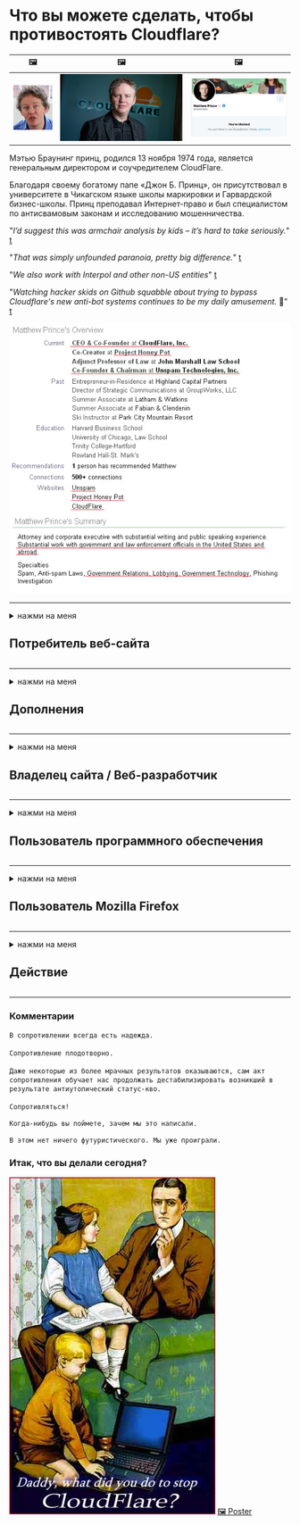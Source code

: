 # Что вы можете сделать, чтобы противостоять Cloudflare?

| 🖼 | 🖼 | 🖼 |
| --- | --- | --- |
| ![](../image/matthew_prince_teen.jpg) | ![](../image/matthew_prince.jpg) | ![](../image/blockedbymatthewprince.jpg) |


Мэтью Браунинг принц, родился 13 ноября 1974 года, является генеральным директором и соучредителем CloudFlare.

Благодаря своему богатому папе «Джон Б. Принц», он присутствовал в университете в Чикагском языке школы маркировки и Гарвардской бизнес-школы.
Принц преподавал Интернет-право и был специалистом по антисвамовым законам и исследованию мошенничества.


"*I’d suggest this was armchair analysis by kids – it’s hard to take seriously.*" [t](https://www.theguardian.com/technology/2015/nov/19/cloudflare-accused-by-anonymous-helping-isis)

"*That was simply unfounded paranoia, pretty big difference.*"  [t](https://twitter.com/xxdesmus/status/992757936123359233)

"*We also work with Interpol and other non-US entities*" [t](https://twitter.com/eastdakota/status/1203028504184360960)

"*Watching hacker skids on Github squabble about trying to bypass Cloudflare's new anti-bot systems continues to be my daily amusement.* 🍿" [t](https://twitter.com/eastdakota/status/1273277839102656515)


![](../image/whoismp.jpg)

---


<details>
<summary>нажми на меня

## Потребитель веб-сайта
</summary>


- Если понравившийся вам веб-сайт использует Cloudflare, скажите им, чтобы они не использовали Cloudflare.
  - Нытьё в социальных сетях, таких как Facebook, Reddit, Twitter или Mastodon, не имеет значения. [Действия громче хештегов.](https://twitter.com/phyzonloop/status/1274132092490862594)
  - Попробуйте связаться с владельцем сайта, если хотите принести пользу.

[Cloudflare сказал](https://github.com/Eloston/ungoogled-chromium/issues/783):
```
Мы рекомендуем вам обратиться к администраторам конкретных служб или сайтов, с которыми у вас возникнут проблемы, и поделиться своим опытом.
```

[Если вы не попросите об этом, владелец сайта никогда не узнает об этой проблеме.](../PEOPLE.md)

![](../image/liberapay.jpg)

[Удачный пример](https://counterpartytalk.org/t/turn-off-cloudflare-on-counterparty-co-plz/164/5).<br>
У тебя проблема? [Повысьте голос сейчас.](https://github.com/maraoz/maraoz.github.io/issues/1) Пример ниже.

```
Вы просто помогаете корпоративной цензуре и массовой слежке.
http://crimeflare.eu.org
```

```
Ваша веб-страница находится в частном огороженном саду CloudFlare, нарушающем конфиденциальность.
http://crimeflare.eu.org
```

- Найдите время, чтобы прочитать политику конфиденциальности веб-сайта.
  - если веб-сайт находится за Cloudflare или веб-сайт использует службы, подключенные к Cloudflare.

Он должен объяснить, что такое Cloudflare, и попросить разрешения поделиться вашими данными с Cloudflare. Невыполнение этого требования приведет к нарушению доверия, и данного веб-сайта следует избегать.

[Пример приемлемой политики конфиденциальности здесь](https://archive.is/bDlTz) ("Subprocessors" > "Entity Name")

```
Я прочитал вашу политику конфиденциальности и не могу найти слово Cloudflare.
Я отказываюсь делиться с вами данными, если вы продолжите передавать мои данные в Cloudflare.
http://crimeflare.eu.org
```

Это пример политики конфиденциальности, в которой нет слова Cloudflare.
[Liberland Jobs](https://archive.is/daKIr) [privacy policy](https://docsend.com/view/feiwyte):

![](../image/cfwontobey.jpg)

Cloudflare имеют собственную политику конфиденциальности.
[Cloudflare любит доксинг людей.](https://www.reddit.com/r/GamerGhazi/comments/2s64fe/be_wary_reporting_to_cloudflare/)

Вот хороший пример формы регистрации на сайте.
AFAIK, нулевой веб-сайт делает это. Вы им доверяете?

```
Нажимая «Зарегистрироваться в XYZ», вы соглашаетесь с нашими условиями обслуживания и заявлением о конфиденциальности.
Вы также соглашаетесь поделиться своими данными с Cloudflare, а также соглашаетесь с заявлением о конфиденциальности Cloudflare.
Если Cloudflare утекает вашу информацию или не позволяет вам подключиться к нашим серверам, это не наша вина. [*]

[ Подписаться ] [ я не согласен ]
```
[*] [PEOPLE.md](../PEOPLE.md)


- Старайтесь не пользоваться их услугами. Помните, что за вами наблюдает Cloudflare.
  - ["I'm in your TLS, sniffin' your passworz"](../image/iminurtls.jpg)

- Найдите другой сайт. В Интернете есть альтернативы и возможности!

- Убедите своих друзей использовать Tor ежедневно.
  - Анонимность должна быть стандартом открытого Интернета!
  - [Обратите внимание, что проект Tor не любит этот проект.](../HISTORY.md)

</details>

------

<details>
<summary>нажми на меня

## Дополнения
</summary>

- Если ваш браузер Firefox, Tor Browser или Ungoogled Chromium, используйте одно из этих надстроек ниже.
  - Если вы хотите добавить другое новое дополнение, сначала спросите об этом.


| Имя | Разработчик | Поддерживать | Может блокировать | Может уведомить | Chrome |
| -------- | -------- | -------- | -------- | -------- | -------- |
| [Bloku Cloudflaron MITM-Atakon](../subfiles/addon/bcma.md) | #Addon | [ ? ](http://crimeflare.eu.org/) | **да**     | **да**     |  **да** |
| [Ĉu ligoj estas vundeblaj al MITM-atako?](../subfiles/addon/ismm.md) | #Addon | [ ? ](http://crimeflare.eu.org/) | Нет     | **да**     |  **да** |
| [Ĉu ĉi tiuj ligoj blokos Tor-uzanton?](../subfiles/addon/isat.md) | #Addon | [ ? ](http://crimeflare.eu.org/) | Нет     | **да**     |  **да** |
| [Block Cloudflare MITM Attack](https://trac.torproject.org/projects/tor/attachment/ticket/24351/block_cloudflare_mitm_attack-1.0.14.1-an%2Bfx.xpi)<br>[**DELETED BY TOR PROJECT**](../HISTORY.md) | nullius | [ ? ](../tool/block_cloudflare_mitm_fx), [Link](http://crimeflare.eu.org/) | **да**     | **да**     |  Нет |
| [TPRB](http://sw.nnpaefp7pkadbxxkhz2agtbv2a4g5sgo2fbmv3i7czaua354334uqqad.onion/) | Sw | [ ? ](http://sw.nnpaefp7pkadbxxkhz2agtbv2a4g5sgo2fbmv3i7czaua354334uqqad.onion/) | **да**     | **да**     |  Нет |
| [Detect Cloudflare](https://addons.mozilla.org/en-US/firefox/addon/detect-cloudflare/) | Frank Otto | [ ? ](https://github.com/traktofon/cf-detect) | Нет     | **да**     |  Нет |
| [True Sight](https://addons.mozilla.org/en-US/firefox/addon/detect-cloudflare-plus/) | claustromaniac | [ ? ](https://github.com/claustromaniac/detect-cloudflare-plus) | Нет     | **да**     |  Нет |
| [Which Cloudflare datacenter am I visiting?](https://addons.mozilla.org/en-US/firefox/addon/cf-pop/) | 依云 | [ ? ](https://github.com/lilydjwg/cf-pop) | Нет     | **да**     |  Нет |
| [My Privacy DNS - Link Details](https://mypdns.org/infrastructure/mypdns-reporter/-/blob/master/client/addon.md#mypdns-link-details) | My Privacy DNS | [ ? ](https://mypdns.org/MypDNS/support/-/issues) | Ingen     | **Ja**     |  Ingen |


- «Decentraleyes» может прекратить подключение к «CDNJS (Cloudflare)».
  - Он предотвращает попадание большого количества запросов в сеть и обслуживает локальные файлы, чтобы сайты не взломали.
  - Разработчик ответил: "[very concerning indeed](https://github.com/Synzvato/decentraleyes/issues/236#issuecomment-352049501)", "[widespread usage severely centralizes the web](https://github.com/Synzvato/decentraleyes/issues/251#issuecomment-366752049)"

- [Вы также можете удалить сертификат Cloudflare из центра сертификации (ЦС) или не доверять ему.](https://www.ssl.com/how-to/remove-root-certificate-firefox/)

</details>

------

<details>
<summary>нажми на меня

## Владелец сайта / Веб-разработчик
</summary>


![](../image/word_cloudflarefree.jpg)

- Не используйте решение Cloudflare, точка.
  - Вы можете сделать лучше, не так ли? [Вот как удалить подписки, планы, домены или учетные записи Cloudflare.](https://support.cloudflare.com/hc/en-us/articles/200167776-Removing-subscriptions-plans-domains-or-accounts)

| 🖼 | 🖼 |
| --- | --- |
| ![](../image/htmlalertcloudflare.jpg) | ![](../image/htmlalertcloudflare2.jpg) |

- Хотите больше клиентов? Ты знаешь что делать. Подсказка - «над линией».
  - [Здравствуйте, вы написали «Мы серьезно относимся к вашей конфиденциальности», но я получил «Ошибка 403 Запрещен анонимный прокси-сервер не разрешен».](https://it.slashdot.org/story/19/02/19/0033255/stop-saying-we-take-your-privacy-and-security-seriously) Почему вы блокируете Tor или VPN? И почему вы блокируете временную почту?

![](../image/anonexist.jpg)

- Использование Cloudflare увеличит вероятность сбоя. Посетители не могут получить доступ к вашему сайту, если ваш сервер не работает или Cloudflare не работает.
  - [Вы действительно думали, что Cloudflare никогда не выйдет из строя?](https://www.ibtimes.com/cloudflare-down-not-working-sites-producing-504-gateway-timeout-errors-2618008) [Another](https://twitter.com/Jedduff/status/1097875615997399040) [sample](https://twitter.com/search?f=tweets&vertical=default&q=Cloudflare%20is%20having%20problems). [Need more](../PEOPLE.md)?

![](../image/cloudflareinternalerror.jpg)

- Использование Cloudflare для прокси-сервера вашей «службы API», «сервера обновления программного обеспечения» или «RSS-канала» нанесет вред вашему клиенту. Вам позвонил клиент и сказал: «Я больше не могу использовать ваш API», и вы понятия не имеете, что происходит. Cloudflare может молча заблокировать вашего клиента. Как ты думаешь, это нормально?
  - Существует множество клиентов для чтения RSS и онлайн-сервисов для чтения RSS. Почему вы публикуете RSS-канал, если не разрешаете людям подписываться?

![](../image/rssfeedovercf.jpg)

- Вам нужен сертификат HTTPS? Воспользуйтесь «Let's Encrypt» или просто купите его в компании CA.

- Вам нужен DNS-сервер? Не можете настроить свой собственный сервер? Как насчет них: [Hurricane Electric Free DNS](https://dns.he.net/), [Dyn.com](https://dyn.com/dns/), [1984 Hosting](https://www.1984hosting.com/), [Afraid.Org (Администратор удаляет вашу учетную запись, если вы используете TOR)](https://freedns.afraid.org/)
  - [Alternativoj al DNS](../subfiles/alternative/domaindns.md)

- Ищете услуги хостинга? Только бесплатно? Как насчет них: [Onion Service](http://vww6ybal4bd7szmgncyruucpgfkqahzddi37ktceo3ah7ngmcopnpyyd.onion/en/security/network-security/tor/onionservices-best-practices), [Free Web Hosting Area](https://freewha.com/), [Autistici/Inventati Web Site Hosting](https://www.autinv5q6en4gpf4.onion/services/website), [Github Pages](https://pages.github.com/), [Surge](https://surge.sh/)
  - [Альтернативы Cloudflare](../subfiles/alternative/cloudflare.md)

- Вы используете cloudflare-ipfs.com? [Вы знаете, что Cloudflare IPFS - это плохо?](../PEOPLE.md)

- Установите брандмауэр веб-приложений, такой как OWASP и Fail2Ban, на свой сервер и настройте его должным образом.
  - Блокировка Tor - не решение. Не наказывайте всех только за маленьких плохих пользователей.

- Перенаправьте или заблокируйте доступ пользователей Cloudflare Warp к вашему сайту. И укажите причину, если можете.

> Список IP: "[Текущие диапазоны IP-адресов Cloudflare](cloudflare_inc/)"

> A: Просто заблокируйте их

```
server {
...
deny 173.245.48.0/20;
deny 103.21.244.0/22;
deny 103.22.200.0/22;
deny 103.31.4.0/22;
deny 141.101.64.0/18;
deny 108.162.192.0/18;
deny 190.93.240.0/20;
deny 188.114.96.0/20;
deny 197.234.240.0/22;
deny 198.41.128.0/17;
deny 162.158.0.0/15;
deny 104.16.0.0/12;
deny 172.64.0.0/13;
deny 131.0.72.0/22;
deny 2400:cb00::/32;
deny 2606:4700::/32;
deny 2803:f800::/32;
deny 2405:b500::/32;
deny 2405:8100::/32;
deny 2a06:98c0::/29;
deny 2c0f:f248::/32;
...
}
```

> B: Перенаправить на страницу с предупреждением

```
http {
...
geo $iscf {
default 0;
173.245.48.0/20 1;
103.21.244.0/22 1;
103.22.200.0/22 1;
103.31.4.0/22 1;
141.101.64.0/18 1;
108.162.192.0/18 1;
190.93.240.0/20 1;
188.114.96.0/20 1;
197.234.240.0/22 1;
198.41.128.0/17 1;
162.158.0.0/15 1;
104.16.0.0/12 1;
172.64.0.0/13 1;
131.0.72.0/22 1;
2400:cb00::/32 1;
2606:4700::/32 1;
2803:f800::/32 1;
2405:b500::/32 1;
2405:8100::/32 1;
2a06:98c0::/29 1;
2c0f:f248::/32 1;
}
...
}

server {
...
if ($iscf) {rewrite ^ https://example.com/cfwsorry.php;}
...
}

<?php
header('HTTP/1.1 406 Not Acceptable');
echo <<<CLOUDFLARED
Thank you for visiting ourwebsite.com!<br />
We are sorry, but we can't serve you because your connection is being intercepted by Cloudflare.<br />
Please read http://crimeflare.eu.org for more information.<br />
CLOUDFLARED;
die();
```

- Настройте Tor Onion Service или I2P insite, если вы верите в свободу и приветствуете анонимных пользователей.

- Спросите совета у других операторов двойных веб-сайтов Clearnet / Tor и заведите анонимных друзей!

</details>

------

<details>
<summary>нажми на меня

## Пользователь программного обеспечения
</summary>


- Discord использует CloudFlare. Альтернативы? Мы рекомендуем [**Briar** (Android)](https://f-droid.org/en/packages/org.briarproject.briar.android/), [Ricochet (PC)](https://ricochet.im/), [Tox + Tor (Android/PC)](https://tox.chat/download.html)
  - Briar включает в себя демон Tor, поэтому вам не нужно устанавливать Orbot.
  - Разработчики Qwtch, Open Privacy, без предупреждения удалили проект stop_cloudflare из своей службы git.

- Если вы используете Debian GNU / Linux или любую производную версию, подпишитесь: [bug #831835](https://bugs.debian.org/cgi-bin/bugreport.cgi?bug=831835). И, если можете, помогите проверить патч и помогите сопровождающему прийти к правильному выводу о том, следует ли его принимать.

- Всегда рекомендую эти браузеры.

| Имя | Разработчик | Поддерживать | Комментарий |
| -------- | -------- | -------- | -------- |
| [Ungoogled-Chromium](https://ungoogled-software.github.io/ungoogled-chromium-binaries/) | Eloston | [ ? ](https://github.com/Eloston/ungoogled-chromium) | PC (Win, Mac, Linux)  _!Tor_ |
| [Bromite](https://www.bromite.org/fdroid) | Bromite | [ ? ](https://github.com/bromite/bromite/issues) | Android  _!Tor_ |
| [Tor Browser](https://www.torproject.org/download/) | Tor Project | [ ? ](https://support.torproject.org/) | PC (Win, Mac, Linux)  _Tor_|
| [Tor Browser Android](https://www.torproject.org/download/) | Tor Project | [ ? ](https://support.torproject.org/) | Android  _Tor_|
| [Onion Browser](https://itunes.apple.com/us/app/onion-browser/id519296448?mt=8) | Mike Tigas | [ ? ](https://github.com/OnionBrowser/OnionBrowser/issues) | Apple iOS  _Tor_|
| [GNU/Icecat](https://www.gnu.org/software/gnuzilla/) | GNU | [ ? ](https://www.gnu.org/software/gnuzilla/) | PC (Linux) |
| [IceCatMobile](https://f-droid.org/en/packages/org.gnu.icecat/) | GNU | [ ? ](https://lists.gnu.org/mailman/listinfo/bug-gnuzilla) | Android |
| [Iridium Browser](https://iridiumbrowser.de/about/) | Iridium | [ ? ](https://github.com/iridium-browser/iridium-browser/) | PC (Win, Mac, Linux, OpenBSD) |


Конфиденциальность другого программного обеспечения несовершенна. Это не означает, что браузер Tor «идеален».
В Интернете и технологиях нет 100% безопасности или 100% конфиденциальности.

- Не хотите использовать Tor? Вы можете использовать любой браузер с демоном Tor.
  - [Обратите внимание, что проекту Tor это не нравится.](https://support.torproject.org/tbb/tbb-9/) Используйте Tor Browser, если можете.
- [Как использовать Chromium с Tor](../subfiles/chromium_tor.md)


Давайте поговорим о конфиденциальности другого программного обеспечения.

- [Если вам действительно нужно использовать Firefox, выберите «Firefox ESR».](https://www.mozilla.org/en-US/firefox/organizations/)
  - [Firefox - сторожевой таймер шпионского ПО](https://spyware.neocities.org/articles/firefox.html)
  - [Firefox отвергает свободу слова и запрещает свободу слова](https://web.archive.org/web/20200423010026/https://reclaimthenet.org/firefox-rejects-free-speech-bans-free-speech-commenting-plugin-dissenter-from-its-extensions-gallery/)
  - ["100+ голосов против. Кажется, что просить компанию, производящую программное обеспечение, придерживаться ... программного обеспечения в наши дни слишком много."](https://old.reddit.com/r/firefox/comments/gutdiw/weve_got_work_to_do_the_mozilla_blog/fslbbb6/)
  - [Почему Firefox показывает мне рекламные ссылки в строке URL?](https://www.reddit.com/r/firefox/comments/jybx2w/uh_why_is_firefox_showing_me_sponsored_links_in/)
  - [Mozilla - воплощение дьявола](https://digdeeper.neocities.org/ghost/mozilla.html)

- [Помните, Mozilla использует сервис Cloudflare.](https://www.robtex.com/dns-lookup/www.mozilla.org) [Они также используют службу DNS Cloudflare в своем продукте.](https://www.theregister.co.uk/2018/03/21/mozilla_testing_dns_encryption/)

- [Mozilla официально отклонила этот билет.](https://bugzilla.mozilla.org/show_bug.cgi?id=1426618)

- [Firefox Focus - это шутка.](https://github.com/mozilla-mobile/focus-android/issues/1743) [Обещали отключить телеметрию, но изменили.](https://github.com/mozilla-mobile/focus-android/issues/4210)

- [Разработчик PaleMoon / Basilisk любит Cloudflare.](https://github.com/mozilla-mobile/focus-android/issues/1743#issuecomment-345993097)
  - [Сервер архивации Pale Moon взламывает и распространяет вредоносное ПО в течение 18 месяцев](https://www.reddit.com/r/privacytoolsIO/comments/cc808y/pale_moons_archive_server_hacked_and_spread/)
  - Он также ненавидит пользователей Tor - "[Пусть он будет враждебно настроен по отношению к Tor. Я думаю, что большинство сайтов должны враждебно относиться к Tor, учитывая его чрезвычайно высокий фактор злоупотребления.](https://github.com/yacy/yacy_search_server/issues/314#issuecomment-565932097)"

- [У Waterfox серьезная проблема с "домашним телефоном"](https://spyware.neocities.org/articles/waterfox.html)

- [Google Chrome - это шпионское ПО.](https://www.gnu.org/proprietary/malware-google.en.html)
  - [Google профилирует вашу деятельность.](https://spyware.neocities.org/articles/chrome.html)

- [SRWare Iron делает слишком много телефонов домашним подключением.](https://spyware.neocities.org/articles/iron.html) Он также подключается к доменам Google.

- [Brave Browser внесет трекеры Facebook / Twitter в белый список.](https://www.bleepingcomputer.com/news/security/facebook-twitter-trackers-whitelisted-by-brave-browser/)
  - [Вот еще вопросы.](https://spyware.neocities.org/articles/brave.html)
  - [идентификатор партнера binance](https://twitter.com/cryptonator1337/status/1269594587716374528)

- [Microsoft Edge позволяет Facebook запускать Flash-код за спиной пользователей.](https://www.zdnet.com/article/microsoft-edge-lets-facebook-run-flash-code-behind-users-backs/)

- [Вивальди не уважает вашу конфиденциальность.](https://spyware.neocities.org/articles/vivaldi.html)

- [Уровень шпионского ПО Opera: чрезвычайно высокий](https://spyware.neocities.org/articles/opera.html)

- Apple iOS: [Вам вообще не следует использовать iOS, в основном потому, что это вредоносное ПО.](https://www.gnu.org/proprietary/malware-apple.html)

Поэтому мы рекомендуем только приведенную выше таблицу. Ничего больше.

</details>

------

<details>
<summary>нажми на меня

## Пользователь Mozilla Firefox
</summary>


- «Firefox Nightly» будет отправлять информацию уровня отладки на серверы Mozilla без метода отказа.
  - [Серверы Mozilla уступают Cloudflare](https://www.digwebinterface.com/?hostnames=www.mozilla.org%0D%0Amozilla.cloudflare-dns.com&type=&ns=resolver&useresolver=8.8.4.4&nameservers=)

- Можно запретить Firefox подключаться к серверам Mozilla.
  - [Руководство по шаблонам политик Mozilla](https://github.com/mozilla/policy-templates/blob/master/README.md)
  - Имейте в виду, что этот трюк может перестать работать в более поздних версиях, потому что Mozilla любит заносить себя в белый список.
  - Используйте брандмауэр и DNS-фильтр, чтобы полностью заблокировать их.

"`/distribution/policies.json`"

>     "WebsiteFilter": {
> 		"Block": [
> 		"*://*.mozilla.com/*",
> 		"*://*.mozilla.net/*",
> 		"*://*.mozilla.org/*",
> 		"*://webcompat.com/*",
> 		"*://*.firefox.com/*",
> 		"*://*.thunderbird.net/*",
> 		"*://*.cloudflare.com/*"
> 		]
>     },


- ~~Сообщите об ошибке в трекере Mozilla, запретив использовать Cloudflare.~~ В bugzilla был отчет об ошибке. Многие люди писали о своей проблеме, однако ошибка была скрыта администратором в 2018 году.

- Вы можете отключить DoH в Firefox.
  - [Изменить DNS-провайдер по умолчанию для firefox](../subfiles/change-firefox-dns.md)

![](../image/firefoxdns.jpg)

- [Если вы хотите использовать DNS, не принадлежащий Интернет-провайдеру, рассмотрите возможность использования службы DNS OpenNIC Tier2 или любой из служб DNS, отличных от Cloudflare.](https://wiki.opennic.org/start)
![](../image/opennic.jpg)
  - Заблокируйте Cloudflare с помощью DNS. [Crimeflare DNS](../subfiles/service/publicdns.md)

- Вы можете использовать Tor в качестве преобразователя DNS. [Если вы не эксперт по Tor, задайте вопрос здесь.](https://tor.stackexchange.com/)

> **Как?**
> 1. Скачайте Tor и установите его на свой компьютер.
> 2. Добавьте эту строку в файл "torrc".
> DNSPort 127.0.0.1:53
> 3. Перезапустите Tor.
> 4. Установите DNS-сервер вашего компьютера на «127.0.0.1».

</details>

------

<details>
<summary>нажми на меня

## Действие
</summary>


- Расскажите окружающим об опасностях Cloudflare.

- [Помогите улучшить этот репозиторий.](http://crimeflare.eu.org)
  - И списки, и аргументы против, и подробности.

- [Документируйте и предавайте гласности, когда что-то идет не так с Cloudflare (и аналогичными компаниями), обязательно упоминая этот репозиторий, когда вы это делаете](http://crimeflare.eu.org) :)

- По умолчанию привлекайте больше людей, использующих Tor, чтобы они могли смотреть в Интернет с точки зрения разных частей мира.

- Создавайте группы в социальных сетях и в мясном пространстве, посвященные освобождению мира от Cloudflare.

- Где это уместно, сделайте ссылку на эти группы в этом репозитории - это может быть место для координации совместной работы в группах.

- [Начните сотрудничество, которое может предоставить значимую некорпоративную альтернативу Cloudflare.](../subfiles/alternative/cloudflare.md)

- Сообщите нам о любых альтернативах, которые помогут хотя бы обеспечить многоуровневую защиту от Cloudflare.

- Если вы являетесь клиентом Cloudflare, установите настройки конфиденциальности и подождите, пока они не нарушат их.
  - [Затем предъявите им обвинения в борьбе со спамом / нарушением конфиденциальности.](https://twitter.com/thexpaw/status/1108424723233419264)

- Если вы находитесь в Соединенных Штатах Америки и рассматриваемый веб-сайт является банком или бухгалтером, попробуйте оказать юридическое давление в соответствии с Законом Грэмма – Лича – Блайли или Закона об американцах с инвалидностью и сообщите нам, насколько далеко вы продвинетесь. .

- Если веб-сайт является государственным, попробуйте оказать юридическое давление в соответствии с 1-й поправкой к Конституции США.

- Если вы являетесь гражданином ЕС, свяжитесь с веб-сайтом, чтобы отправить свою личную информацию в соответствии с Общим регламентом защиты данных. Если они отказываются предоставить вам вашу информацию, это нарушение закона.

- Для компаний, которые заявляют, что предлагают услуги на своем веб-сайте, попробуйте сообщить о них как о «ложной рекламе» в организации по защите прав потребителей и BBB. Веб-сайты Cloudflare обслуживаются серверами Cloudflare.

- [В контексте США ITU предполагает, что Cloudflare начинает становиться достаточно большим, чтобы против них мог быть применен антимонопольный закон.](https://www.itu.int/en/ITU-T/Workshops-and-Seminars/20181218/Documents/Geoff_Huston_Presentation.pdf)

- Вполне возможно, что GNU GPL версии 4 может включать положение против хранения исходного кода за такой службой, требующее для всех программ GPLv4 и более поздних версий, чтобы по крайней мере исходный код был доступен через среду, которая не дискриминирует пользователей Tor.

- [Se vi uzas Mastodon bonvolu sekvi la konton Mitigator](../subfiles/service/altlink.md).

</details>

------

### Комментарии

```
В сопротивлении всегда есть надежда.

Сопротивление плодотворно.

Даже некоторые из более мрачных результатов оказываются, сам акт сопротивления обучает нас продолжать дестабилизировать возникший в результате антиутопический статус-кво.

Сопротивляться!
```

```
Когда-нибудь вы поймете, зачем мы это написали.
```

```
В этом нет ничего футуристического. Мы уже проиграли.
```

### Итак, что вы делали сегодня?


![](../image/stopcf.jpg) [🖼 Poster](../image/poster/README.md)
